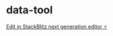 # data-tool

[Edit in StackBlitz next generation editor ⚡️](https://stackblitz.com/~/github.com/kagrawal29/data-tool)